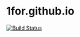 # 1for.github.io

[![Build Status](https://travis-ci.com/1for/1for.github.io.svg?branch=master)](https://travis-ci.com/1for/1for.github.io)
